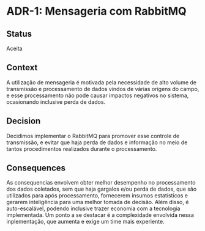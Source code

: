 # ADR-1: Mensageria com RabbitMQ

## Status

Aceita

## Context

A utilização de mensageria é motivada pela necessidade de alto volume de transmissão e processamento de dados vindos de várias origens do campo, e esse processamento não pode causar impactos negativos no sistema, ocasionando inclusive perda de dados.

## Decision

Decidimos implementar o RabbitMQ para promover esse controle de transmissão, e evitar que haja perda de dados e informação no meio de tantos procedimentos realizados durante o processamento.

## Consequences

As consequencias envolvem obter melhor desempenho no processamento dos dados coletados, sem que haja gargalos e/ou perda de dados, que são utilizados para após processamento, fornecerem insumos estatísticos e gerarem inteligência para uma melhor tomada de decisão.
Além disso, é auto-escalável, podendo inclusive trazer economia com a tecnologia implementada.
Um ponto a se destacar é a complexidade envolvida nessa inplementação, que aumenta e exige um time mais experiente.